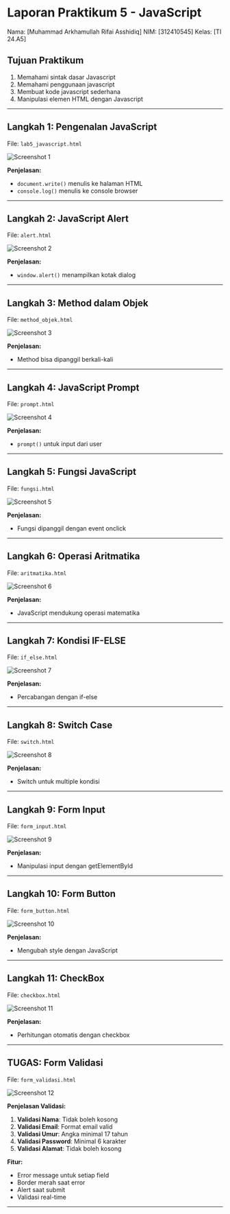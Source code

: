 # Laporan Praktikum 5 - JavaScript

Nama: [Muhammad Arkhamullah Rifai Asshidiq]
NIM: [312410545]
Kelas: [TI 24.A5]

## Tujuan Praktikum
1. Memahami sintak dasar Javascript
2. Memahami penggunaan javascript
3. Membuat kode javascript sederhana
4. Manipulasi elemen HTML dengan Javascript

---

## Langkah 1: Pengenalan JavaScript
File: `lab5_javascript.html`

![Screenshot 1](https://github.com/MuhammadArkham/Lab5Web/blob/main/FOTO/Screenshot%202025-10-23%20183523.png?raw=true)

**Penjelasan:**
- `document.write()` menulis ke halaman HTML
- `console.log()` menulis ke console browser

---

## Langkah 2: JavaScript Alert
File: `alert.html`

![Screenshot 2](https://github.com/MuhammadArkham/Lab5Web/blob/main/FOTO/Screenshot%202025-10-23%20183704.png?raw=true)

**Penjelasan:**
- `window.alert()` menampilkan kotak dialog

---

## Langkah 3: Method dalam Objek
File: `method_objek.html`

![Screenshot 3](https://github.com/MuhammadArkham/Lab5Web/blob/main/FOTO/Screenshot%202025-10-23%20183745.png?raw=true)

**Penjelasan:**
- Method bisa dipanggil berkali-kali

---

## Langkah 4: JavaScript Prompt
File: `prompt.html`

![Screenshot 4](https://github.com/MuhammadArkham/Lab5Web/blob/main/FOTO/Screenshot%202025-10-23%20183827.png?raw=true)

**Penjelasan:**
- `prompt()` untuk input dari user

---

## Langkah 5: Fungsi JavaScript
File: `fungsi.html`

![Screenshot 5](https://github.com/MuhammadArkham/Lab5Web/blob/main/FOTO/Screenshot%202025-10-23%20183945.png?raw=true)

**Penjelasan:**
- Fungsi dipanggil dengan event onclick

---

## Langkah 6: Operasi Aritmatika
File: `aritmatika.html`

![Screenshot 6](https://github.com/MuhammadArkham/Lab5Web/blob/main/FOTO/Screenshot%202025-10-23%20184012.png?raw=true)

**Penjelasan:**
- JavaScript mendukung operasi matematika

---

## Langkah 7: Kondisi IF-ELSE
File: `if_else.html`

![Screenshot 7](https://github.com/MuhammadArkham/Lab5Web/blob/main/FOTO/Screenshot%202025-10-23%20184044.png?raw=true)

**Penjelasan:**
- Percabangan dengan if-else

---

## Langkah 8: Switch Case
File: `switch.html`

![Screenshot 8](https://github.com/MuhammadArkham/Lab5Web/blob/main/FOTO/Screenshot%202025-10-23%20184110.png?raw=true)

**Penjelasan:**
- Switch untuk multiple kondisi

---

## Langkah 9: Form Input
File: `form_input.html`

![Screenshot 9](https://github.com/MuhammadArkham/Lab5Web/blob/main/FOTO/Screenshot%202025-10-23%20184141.png?raw=true)

**Penjelasan:**
- Manipulasi input dengan getElementById

---

## Langkah 10: Form Button
File: `form_button.html`

![Screenshot 10](https://github.com/MuhammadArkham/Lab5Web/blob/main/FOTO/Screenshot%202025-10-23%20184206.png?raw=true)

**Penjelasan:**
- Mengubah style dengan JavaScript

---

## Langkah 11: CheckBox
File: `checkbox.html`

![Screenshot 11](https://github.com/MuhammadArkham/Lab5Web/blob/main/FOTO/Screenshot%202025-10-23%20184228.png?raw=true)

**Penjelasan:**
- Perhitungan otomatis dengan checkbox

---

## TUGAS: Form Validasi
File: `form_validasi.html`

![Screenshot 12](https://github.com/MuhammadArkham/Lab5Web/blob/main/FOTO/Screenshot%202025-10-23%20184338.png?raw=true)

**Penjelasan Validasi:**

1. **Validasi Nama**: Tidak boleh kosong
2. **Validasi Email**: Format email valid
3. **Validasi Umur**: Angka minimal 17 tahun
4. **Validasi Password**: Minimal 6 karakter
5. **Validasi Alamat**: Tidak boleh kosong

**Fitur:**
- Error message untuk setiap field
- Border merah saat error
- Alert saat submit
- Validasi real-time

---

